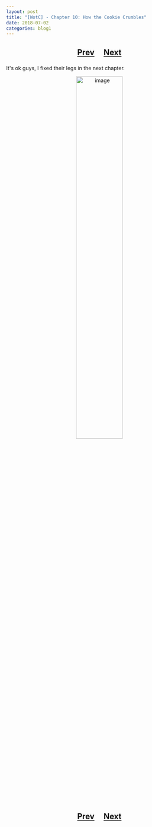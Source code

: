 ```yaml
---
layout: post
title: "[WotC] - Chapter 10: How the Cookie Crumbles"
date: 2018-07-02
categories: blog1
---
```


<h2>
  <p style="text-align:center;">
    <a href="/wingsofthechorus/archive/2018/05/10/chapter9">Prev</a>
    &nbsp;&nbsp;&nbsp;
    <a href="/wingsofthechorus/archive/2018/07/09/chapter11">Next</a>
  </p>
</h2>

It's ok guys, I fixed their legs in the next chapter.

<p style="text-align:center;">
  <img src="/wingsofthechorus/images/comics/c10.png" width="50%" alt="image"/>
</p>

<h2>
  <p style="text-align:center;">
    <a href="/wingsofthechorus/archive/2018/05/10/chapter9">Prev</a>
    &nbsp;&nbsp;&nbsp;
    <a href="/wingsofthechorus/archive/2018/07/09/chapter11">Next</a>
  </p>
</h2>
